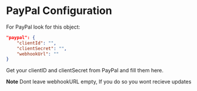 # PayPal Configuration

For PayPal look for this object:

```json
"paypal": {
    "clientId": "",
    "clientSecret": "",
    "webhookUrl": ""
}
```

Get your clientID and clientSecret from PayPal and fill them here.

**Note** Dont leave webhookURL empty, If you do so you wont recieve updates